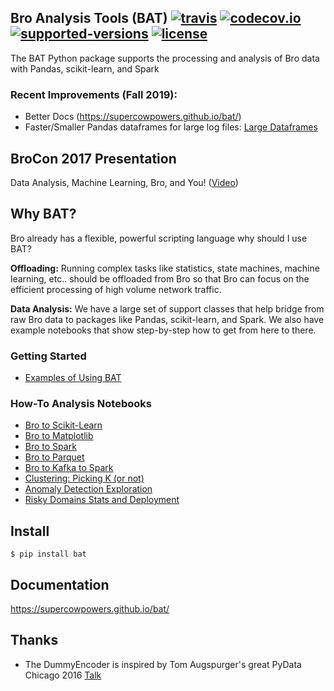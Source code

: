 ## Bro Analysis Tools (BAT) [![travis](https://travis-ci.org/SuperCowPowers/bat.svg?branch=master)](https://travis-ci.org/SuperCowPowers/bat) [![codecov.io](http://codecov.io/github/SuperCowPowers/bat/coverage.svg?branch=master)](http://codecov.io/github/SuperCowPowers/bat?branch=master) [![supported-versions](https://img.shields.io/pypi/pyversions/bat.svg)](https://pypi.python.org/pypi/bat) [![license](https://img.shields.io/badge/License-Apache%202.0-green.svg)](https://choosealicense.com/licenses/apache-2.0) 

The BAT Python package supports the processing and analysis of Bro data
with Pandas, scikit-learn, and Spark

### Recent Improvements (Fall 2019):
- Better Docs (<https://supercowpowers.github.io/bat/>)
- Faster/Smaller Pandas dataframes for large log files: [Large Dataframes](https://supercowpowers.github.io/bat/large_dataframes.html)

## BroCon 2017 Presentation

Data Analysis, Machine Learning, Bro, and You!
([Video](https://www.youtube.com/watch?v=pG5lU9CLnIU))

## Why BAT?

Bro already has a flexible, powerful scripting language why should I use
BAT?

**Offloading:** Running complex tasks like statistics, state machines,
machine learning, etc.. should be offloaded from Bro so that Bro can
focus on the efficient processing of high volume network traffic.

**Data Analysis:** We have a large set of support classes that help
bridge from raw Bro data to packages like Pandas, scikit-learn, and
Spark. We also have example notebooks that show step-by-step how to get
from here to there.


### Getting Started
- [Examples of Using BAT](https://supercowpowers.github.io/bat/examples.html)

### How-To Analysis Notebooks

- [Bro to Scikit-Learn](https://nbviewer.jupyter.org/github/SuperCowPowers/bat/blob/master/notebooks/Bro_to_Scikit_Learn.ipynb)
- [Bro to Matplotlib](https://nbviewer.jupyter.org/github/SuperCowPowers/bat/blob/master/notebooks/Bro_to_Plot.ipynb)
- [Bro to Spark](https://nbviewer.jupyter.org/github/SuperCowPowers/bat/blob/master/notebooks/Bro_to_Spark.ipynb)
- [Bro to Parquet](https://nbviewer.jupyter.org/github/SuperCowPowers/bat/blob/master/notebooks/Bro_to_Spark.ipynb)
- [Bro to Kafka to Spark](https://nbviewer.jupyter.org/github/SuperCowPowers/bat/blob/master/notebooks/Bro_to_Kafka_to_Spark.ipynb)
- [Clustering: Picking K (or not)](https://nbviewer.jupyter.org/github/SuperCowPowers/bat/blob/master/notebooks/Clustering_Picking_K.ipynb)
- [Anomaly Detection Exploration](https://nbviewer.jupyter.org/github/SuperCowPowers/bat/blob/master/notebooks/Anomaly_Detection.ipynb)
- [Risky Domains Stats and Deployment](https://nbviewer.jupyter.org/github/SuperCowPowers/bat/blob/master/notebooks/Risky_Domains.ipynb)

Install
-------

    $ pip install bat

Documentation
-------------

<https://supercowpowers.github.io/bat/>

Thanks
------

-   The DummyEncoder is inspired by Tom Augspurger's great PyData Chicago
    2016 [Talk](https://youtu.be/KLPtEBokqQ0)

